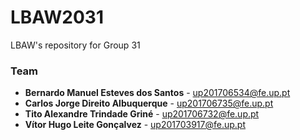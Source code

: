 # LBAW2031

LBAW's repository for Group 31

### Team

* **Bernardo Manuel Esteves dos Santos** - up201706534@fe.up.pt
* **Carlos Jorge Direito Albuquerque**   - up201706735@fe.up.pt
* **Tito Alexandre Trindade Griné**      - up201706732@fe.up.pt
* **Vítor Hugo Leite Gonçalvez**         - up201703917@fe.up.pt

